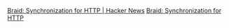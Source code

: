 
[Braid: Synchronization for HTTP | Hacker News](https://news.ycombinator.com/item?id=40480016)
[Braid: Synchronization for HTTP](https://braid.org/)
